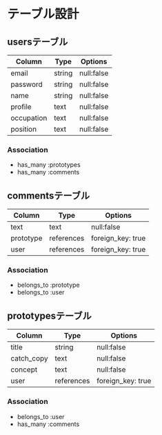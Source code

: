 # テーブル設計

## usersテーブル

| Column    | Type    | Options    |
| --------- | ------- | ---------- |
| email     | string  | null:false |
|password   | string  | null:false |
|name       | string  | null:false |
|profile    | text    | null:false |
|occupation | text    | null:false |
|position   | text    | null:false |


### Association

- has_many :prototypes
- has_many :comments

## commentsテーブル

| Column    | Type       | Options          |
| --------- | ---------- | ---------------- |
| text      | text       | null:false       |
|prototype  | references | foreign_key: true|
| user      | references | foreign_key: true|

### Association

- belongs_to :prototype
- belongs_to :user

## prototypesテーブル

| Column    | Type       | Options          |
| --------- | ---------- | ---------------- |
| title     | string     | null:false       |
|catch_copy | text       | null:false       |
|concept    | text       | null:false       |
| user      | references | foreign_key: true|

### Association

- belongs_to :user
- has_many :comments